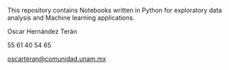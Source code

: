 This repository contains Notebooks written in Python for exploratory data analysis and Machine learning applications.   

Oscar Hernández Terán 

55 61 40 54 65

oscarteran@comunidad.unam.mx
